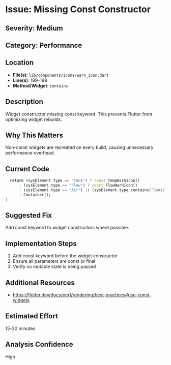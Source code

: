 # Issue: Missing Const Constructor

## Severity: Medium

## Category: Performance

## Location
- **File(s)**: `lib/components/icons/warn_icon.dart`
- **Line(s)**: 199-199
- **Method/Widget**: `contains`

## Description
Widget constructor missing const keyword. This prevents Flutter from optimizing widget rebuilds.

## Why This Matters
Non-const widgets are recreated on every build, causing unnecessary performance overhead.

## Current Code
```dart
  return (sysElement.type == "Tank") ? const TempWarnIcon()
      : (sysElement.type == "Flow") ? const FlowWarnIcon()
      : (sysElement.type == "Air") || (sysElement.type.contains("Sonic")) ? const PressureWarnIcon() 
      : Container();
}

```

## Suggested Fix
Add const keyword to widget constructors where possible.

## Implementation Steps
1. Add const keyword before the widget constructor
2. Ensure all parameters are const or final
3. Verify no mutable state is being passed

## Additional Resources
- https://flutter.dev/docs/perf/rendering/best-practices#use-const-widgets

## Estimated Effort
15-30 minutes

## Analysis Confidence
High
